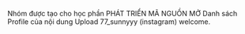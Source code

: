 Nhóm được tạo cho học phần PHÁT TRIỂN MÃ NGUỒN MỞ
Danh sách Profile của nội dung Upload
77_sunnyyy (instagram) welcome.
